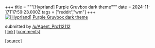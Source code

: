 +++
title = """[Hyprland] Purple Gruvbox dark theme"""
date = 2024-11-17T17:59:23.000Z
tags = ["reddit","wm"]
+++
[![[Hyprland] Purple Gruvbox dark theme ](https://preview.redd.it/ixg87wju3i1e1.png?width=640&crop=smart&auto=webp&s=eb0105bd80713608a3f468aa93a646af0ab058f3 "[Hyprland] Purple Gruvbox dark theme ")](https://www.reddit.com/r/unixporn/comments/1gtjeos/hyprland_purple_gruvbox_dark_theme/)

submitted by [/u/Agent\_Pro112112](https://www.reddit.com/user/Agent_Pro112112)  
[\[link\]](https://i.redd.it/ixg87wju3i1e1.png) [\[comments\]](https://www.reddit.com/r/unixporn/comments/1gtjeos/hyprland_purple_gruvbox_dark_theme/)

[[source]](https://www.reddit.com/r/unixporn/comments/1gtjeos/hyprland_purple_gruvbox_dark_theme/)
